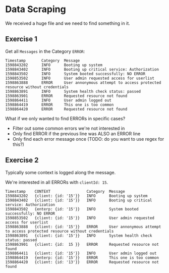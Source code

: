 # Data Scraping

We received a huge file and we need to find something in it.


## Exercise 1

Get all `Messages` in the Category `ERROR`:

```log
Timestamp       Category  Message
1598843202      INFO      Booting up system
1598843402      INFO      Booting up critical service: Authorization
1598843502      INFO      System booted successfully: NO ERROR
1598853502      INFO      User admin requested access for userlist
1598863888      ERROR     User annonymous attempt to access protected resource without credentials
1598863891      INFO      System health check status: passed
1598863901      ERROR     Requested resource not found
1598864411      INFO      User admin logged out
1598864419      ERROR     This one is too common
1598864420      ERROR     Requested resource not found
```

What if we only wanted to find ERRORs in specific cases?

- Filter out some common errors we're not interested in
- Only find ERROR if the previous line was ALSO an ERROR line
- Only find each error message once (TODO: do you want to use regex for this?)


## Exercise 2

Typically some context is logged along the message.

We're interested in all ERRORs with `clientId: 15`.


```log
Timestamp    CONTEXT                Category  Message
1598843202   {client: {id: '15'}}   INFO      Booting up system
1598843402   {client: {id: '15'}}   INFO      Booting up critical service: Authorization
1598843502   {enterp: {id: '15'}}   INFO      System booted successfully: NO ERROR
1598853502   {client: {id: '15'}}   INFO      User admin requested access for userlist
1598863888   {client: {id: '15'}}   ERROR     User annonymous attempt to access protected resource without credentials
1598863891   {client: {id: '15'}}   INFO      System health check status: passed
1598863901   {client: {id:  15 }}   ERROR     Requested resource not found
1598864411   {client: {id: '15'}}   INFO      User admin logged out
1598864419   {enterp: {id: '15'}}   ERROR     This one is too common
1598864420   {client: {id: '13'}}   ERROR     Requested resource not found
```
